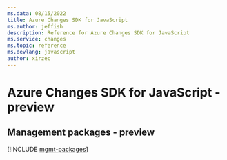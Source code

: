 ```yaml
---
ms.data: 08/15/2022
title: Azure Changes SDK for JavaScript
ms.author: jeffish
description: Reference for Azure Changes SDK for JavaScript
ms.service: changes
ms.topic: reference
ms.devlang: javascript
author: xirzec
---
```

# Azure Changes SDK for JavaScript - preview

## Management packages - preview
[!INCLUDE [mgmt-packages](changes-mgmt-index.md)]
